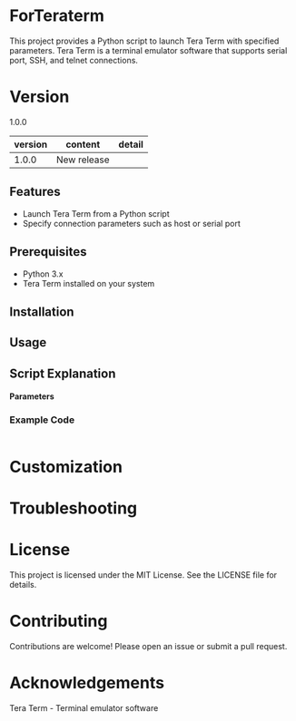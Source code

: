 # ForTeraterm

This project provides a Python script to launch Tera Term with specified parameters. Tera Term is a terminal emulator software that supports serial port, SSH, and telnet connections.

# Version

1.0.0

| version | content     | detail |
| ------- | ----------- | ------ |
| 1.0.0   | New release |        |

## Features

- Launch Tera Term from a Python script
- Specify connection parameters such as host or serial port

## Prerequisites

- Python 3.x
- Tera Term installed on your system

## Installation


## Usage


## Script Explanation


#### Parameters


### Example Code

```python

```

# Customization

# Troubleshooting


# License

This project is licensed under the MIT License. See the LICENSE file for details.

# Contributing

Contributions are welcome! Please open an issue or submit a pull request.

# Acknowledgements

Tera Term - Terminal emulator software
